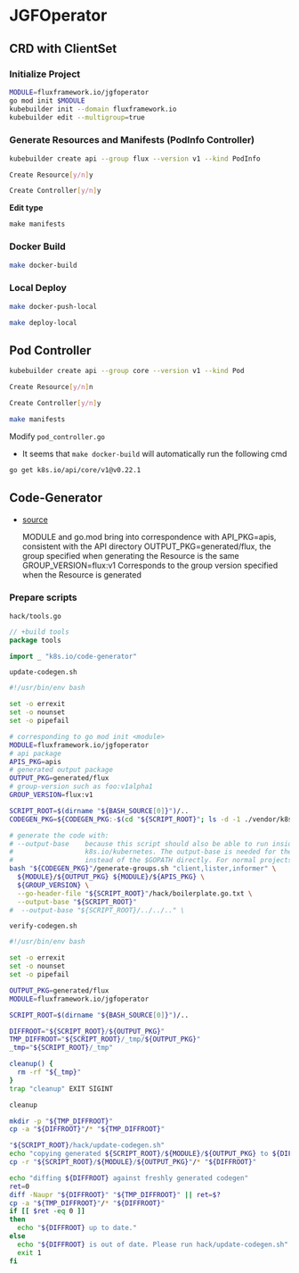# JGFOperator

## CRD with ClientSet


### Initialize Project

```bash
MODULE=fluxframework.io/jgfoperator
go mod init $MODULE
kubebuilder init --domain fluxframework.io
kubebuilder edit --multigroup=true
```

### Generate Resources and Manifests (PodInfo Controller)

```bash
kubebuilder create api --group flux --version v1 --kind PodInfo

Create Resource[y/n]y

Create Controller[y/n]y

```


**Edit type**

```
make manifests
```

### Docker Build

```bash
make docker-build
```

### Local Deploy

```bash
make docker-push-local

make deploy-local
```


## Pod Controller

```bash
kubebuilder create api --group core --version v1 --kind Pod

Create Resource[y/n]n

Create Controller[y/n]y
```

```bash
make manifests
```

Modify `pod_controller.go`

- It seems that `make docker-build` will automatically run the following cmd
```bash
go get k8s.io/api/core/v1@v0.22.1
```

## Code-Generator

- [source](https://www.fatalerrors.org/a/writing-crd-by-mixing-kubeuilder-and-code-generator.html)


    MODULE and go.mod bring into correspondence with
    API_PKG=apis, consistent with the API directory
    OUTPUT_PKG=generated/flux, the group specified when generating the Resource is the same
    GROUP_VERSION=flux:v1 Corresponds to the group version specified when the Resource is generated

### Prepare scripts

`hack/tools.go`
```go
// +build tools
package tools

import _ "k8s.io/code-generator"
```

`update-codegen.sh`
```bash
#!/usr/bin/env bash

set -o errexit
set -o nounset
set -o pipefail

# corresponding to go mod init <module>
MODULE=fluxframework.io/jgfoperator
# api package
APIS_PKG=apis
# generated output package
OUTPUT_PKG=generated/flux
# group-version such as foo:v1alpha1
GROUP_VERSION=flux:v1

SCRIPT_ROOT=$(dirname "${BASH_SOURCE[0]}")/..
CODEGEN_PKG=${CODEGEN_PKG:-$(cd "${SCRIPT_ROOT}"; ls -d -1 ./vendor/k8s.io/code-generator 2>/dev/null || echo ../code-generator)}

# generate the code with:
# --output-base    because this script should also be able to run inside the vendor dir of
#                  k8s.io/kubernetes. The output-base is needed for the generators to output into the vendor dir
#                  instead of the $GOPATH directly. For normal projects this can be dropped.
bash "${CODEGEN_PKG}"/generate-groups.sh "client,lister,informer" \
  ${MODULE}/${OUTPUT_PKG} ${MODULE}/${APIS_PKG} \
  ${GROUP_VERSION} \
  --go-header-file "${SCRIPT_ROOT}"/hack/boilerplate.go.txt \
  --output-base "${SCRIPT_ROOT}"
#  --output-base "${SCRIPT_ROOT}/../../.." \
```

`verify-codegen.sh`
```bash
#!/usr/bin/env bash

set -o errexit
set -o nounset
set -o pipefail

OUTPUT_PKG=generated/flux
MODULE=fluxframework.io/jgfoperator

SCRIPT_ROOT=$(dirname "${BASH_SOURCE[0]}")/..

DIFFROOT="${SCRIPT_ROOT}/${OUTPUT_PKG}"
TMP_DIFFROOT="${SCRIPT_ROOT}/_tmp/${OUTPUT_PKG}"
_tmp="${SCRIPT_ROOT}/_tmp"

cleanup() {
  rm -rf "${_tmp}"
}
trap "cleanup" EXIT SIGINT

cleanup

mkdir -p "${TMP_DIFFROOT}"
cp -a "${DIFFROOT}"/* "${TMP_DIFFROOT}"

"${SCRIPT_ROOT}/hack/update-codegen.sh"
echo "copying generated ${SCRIPT_ROOT}/${MODULE}/${OUTPUT_PKG} to ${DIFFROOT}"
cp -r "${SCRIPT_ROOT}/${MODULE}/${OUTPUT_PKG}"/* "${DIFFROOT}"

echo "diffing ${DIFFROOT} against freshly generated codegen"
ret=0
diff -Naupr "${DIFFROOT}" "${TMP_DIFFROOT}" || ret=$?
cp -a "${TMP_DIFFROOT}"/* "${DIFFROOT}"
if [[ $ret -eq 0 ]]
then
  echo "${DIFFROOT} up to date."
else
  echo "${DIFFROOT} is out of date. Please run hack/update-codegen.sh"
  exit 1
fi
```
